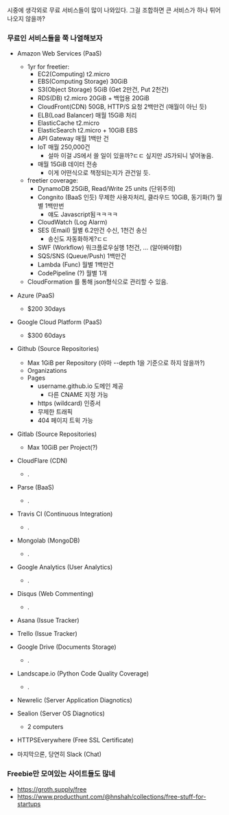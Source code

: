 <!-- 
.. title: 무료 서비스들로 서비스 하나를 런치할 수 있지 않을까?
.. slug: launch-a-service-with-freebies
.. date: 2015-10-22 00:29:41 UTC+09:00
.. tags: 
.. category: 
.. link: 
.. description: 
.. type: text
-->

시중에 생각외로 무료 서비스들이 많이 나와있다. 그걸 조합하면 큰 서비스가 하나 튀어나오지 않을까?
### 무료인 서비스들을 쭉 나열해보자

- Amazon Web Services (PaaS)
	- 1yr for freetier:
		- EC2(Computing) t2.micro
		- EBS(Computing Storage) 30GiB
		- S3(Object Storage) 5GiB (Get 2만건, Put 2천건)
		- RDS(DB) t2.micro 20GiB + 백업용 20GiB
		- CloudFront(CDN) 50GB, HTTP/S 요청 2백만건 (매월이 아닌 듯)
		- ELB(Load Balancer) 매월 15GiB 처리
		- ElasticCache t2.micro
		- ElasticSearch t2.micro + 10GiB EBS
		- API Gateway 매월 1백만 건
		- IoT 매월 250,000건
			- 설마 이걸 JS에서 쓸 일이 있을까?ㄷㄷ 싶지만 JS가되니 넣어놓음.
		- 매월 15GiB 데이터 전송
			- 이게 어떤식으로 책정되는지가 관건일 듯.
	- freetier coverage:
		- DynamoDB 25GiB, Read/Write 25 units (단위주의)
		- Congnito (BaaS 인듯) 무제한 사용자처리,  클라우드 10GiB, 동기화(?) 월별 1백만번
			- 얘도 Javascript됨ㅋㅋㅋㅋ
		- CloudWatch (Log Alarm)
		- SES (Email) 월별 6.2만건 수신, 1천건 송신
			- 송신도 자동화하게?ㄷㄷ
		- SWF (Workflow) 워크플로우실행 1천건, ... (알아봐야함)
		- SQS/SNS (Queue/Push) 1백만건
		- Lambda (Func) 월별 1백만건
		- CodePipeline (?) 월별 1개
	- CloudFormation 를 통해 json형식으로 관리할 수 있음.

- Azure (PaaS)
	- $200 30days

- Google Cloud Platform (PaaS)
	- $300 60days

- Github (Source Repositories)
	- Max 1GiB per Repository (아마 --depth 1을 기준으로 하지 않을까?)
	- Organizations
	- Pages
		 - username.github.io 도메인 제공
		 	- 다른 CNAME 지정 가능
		 - https (wildcard) 인증서
		 - 무제한 트래픽
		 - 404 페이지 트윅 가능
		 
- Gitlab (Source Repositories)
	- Max 10GiB per Project(?)
	
- CloudFlare (CDN)
	- .

- Parse (BaaS)
	- .

- Travis CI (Continuous Integration)
	- .

- Mongolab (MongoDB)
	- .

- Google Analytics (User Analytics)
	- .

- Disqus (Web Commenting)
	- .

- Asana (Issue Tracker)
- Trello (Issue Tracker)
- Google Drive (Documents Storage)
	- .

- Landscape.io (Python Code Quality Coverage)
	- .

- Newrelic (Server Application Diagnotics)

- Sealion (Server OS Diagnotics)
	- 2 computers

- HTTPSEverywhere (Free SSL Certificate)

- 마지막으론, 당연히 Slack (Chat)

### Freebie만 모여있는 사이트들도 많네
- https://groth.supply/free
- https://www.producthunt.com/@hnshah/collections/free-stuff-for-startups
